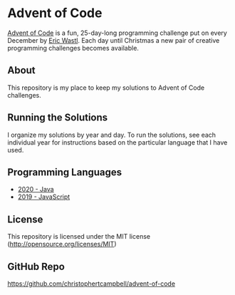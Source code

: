 # Advent of Code

[Advent of Code](https://adventofcode.com/) is a fun, 25-day-long programming challenge put on every December by [Eric Wastl](http://was.tl/).  Each day until Christmas a new pair of creative programming challenges becomes available.

## About

This repository is my place to keep my solutions to Advent of Code challenges.

## Running the Solutions

I organize my solutions by year and day. To run the solutions, see each individual year for instructions based on the particular language that I have used.

## Programming Languages

* [2020 - Java](./2020/README.md)
* [2019 - JavaScript](./2019/README.md)

## License

This repository is licensed under the MIT license (http://opensource.org/licenses/MIT)

## GitHub Repo

https://github.com/christophertcampbell/advent-of-code